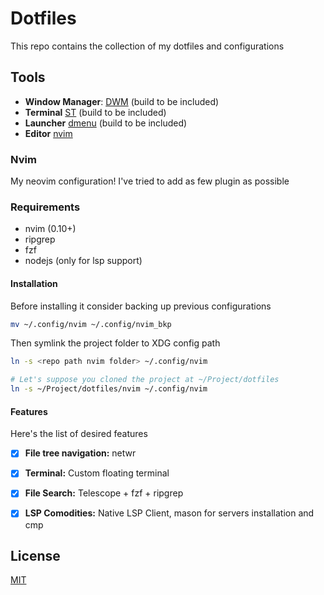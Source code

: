 # Dotfiles
This repo contains the collection of my dotfiles and configurations

## Tools
 - **Window Manager**: [DWM](https://dwm.suckless.org/) (build to be included)
 - **Terminal** [ST](https://st.suckless.org/) (build to be included)
 - **Launcher** [dmenu](https://tools.suckless.org/dmenu/) (build to be included)
 - **Editor** [nvim](https://neovim.io/)

### Nvim
My neovim configuration! I've tried to add as few plugin as possible 

### Requirements
 - nvim (0.10+)
 - ripgrep
 - fzf
 - nodejs (only for lsp support)

#### Installation
Before installing it consider backing up previous configurations
```bash
mv ~/.config/nvim ~/.config/nvim_bkp
```
Then symlink the project folder to XDG config path
```bash
ln -s <repo path nvim folder> ~/.config/nvim

# Let's suppose you cloned the project at ~/Project/dotfiles
ln -s ~/Project/dotfiles/nvim ~/.config/nvim
```

#### Features
Here's the list of desired features
 - [x] **File tree navigation:** netwr
 - [x] **Terminal:** Custom floating terminal
 - [x] **File Search:** Telescope + fzf + ripgrep 
 - [x] **LSP Comodities:** Native LSP Client, mason for servers installation and cmp


## License
[MIT](LICENSE.md)
